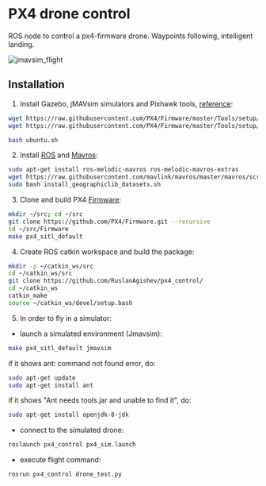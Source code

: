 # PX4 drone control
ROS node to control a px4-firmware drone. Waypoints following, intelligent landing.

![jmavsim_flight](https://github.com/RuslanAgishev/px4_control/blob/master/sim_flight.png)

## Installation
1. Install Gazebo, jMAVsim simulators and Pixhawk tools, [reference](https://dev.px4.io/master/en/setup/dev_env_linux_ubuntu.html):
```bash
wget https://raw.githubusercontent.com/PX4/Firmware/master/Tools/setup/ubuntu.sh
wget https://raw.githubusercontent.com/PX4/Firmware/master/Tools/setup/requirements.txt

bash ubuntu.sh
```
2. Install [ROS](http://wiki.ros.org/ROS/Installation) and [Mavros](https://dev.px4.io/v1.9.0/en/ros/mavros_installation.html):
```bash
sudo apt-get install ros-melodic-mavros ros-melodic-mavros-extras
wget https://raw.githubusercontent.com/mavlink/mavros/master/mavros/scripts/install_geographiclib_datasets.sh
sudo bash install_geographiclib_datasets.sh
```
3. Clone and build PX4 [Firmware](https://dev.px4.io/v1.9.0/en/setup/building_px4.html):
```bash
mkdir ~/src; cd ~/src
git clone https://github.com/PX4/Firmware.git --recursive
cd ~/src/Firmware
make px4_sitl_default
```
4. Create ROS catkin workspace and build the package:
```bash
mkdir -p ~/catkin_ws/src
cd ~/catkin_ws/src
git clone https://github.com/RuslanAgishev/px4_control/
cd ~/catkin_ws
catkin_make
source ~/catkin_ws/devel/setup.bash
```

5. In order to fly in a simulator:

- launch a simulated environment (Jmavsim):
```bash
make px4_sitl_default jmavsim
```
if it shows ant: command not found error, do:
```bash
sudo apt-get update
sudo apt-get install ant
```

if it shows "Ant needs tools.jar and unable to find it", do:
```bash
sudo apt-get install openjdk-8-jdk
```

- connect to the simulated drone:
```bash
roslaunch px4_control px4_sim.launch
```

- execute flight command:
```bash
rosrun px4_control drone_test.py
```
